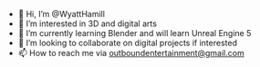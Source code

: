 - 👋 Hi, I’m @WyattHamill
- 👀 I’m interested in 3D and digital arts
- 🌱 I’m currently learning Blender and will learn Unreal Engine 5
- 💞️ I’m looking to collaborate on digital projects if interested
- 📫 How to reach me via outboundentertainment@gmail.com

<!---
WyattHamill/WyattHamill is a ✨ special ✨ repository because its `README.md` (this file) appears on your GitHub profile.
You can click the Preview link to take a look at your changes.
--->
